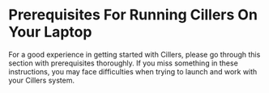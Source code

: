 # Prerequisites For Running Cillers On Your Laptop

For a good experience in getting started with Cillers, please go through this section with prerequisites thoroughly. If you miss something in these instructions, you may face difficulties when trying to launch and work with your Cillers system.&#x20;

